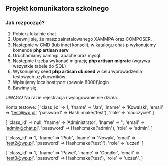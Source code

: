 ## Projekt komunikatora szkolnego

### Jak rozpocząć?

1. Pobierz lokalnie chat
2. Upewnij się, że masz zainstalowanego XAMMPA oraz COMPOSER.
3. Następnie w CMD (lub innej konsoli), w katalogu chat-p wykonujemy komende **php artisan serv**
4. Uruchamiamy xammp, apache oraz mysql
5. Następnie trzeba wykonać migrację **php artisan migrate** (wgrywa wszystkie tabele do SQL)
6. Wykonujemy seed **php artisan db:seed** w celu wprowadzenia testowych użytkowników
7. Wpisujemy localhost:port (pewnie 8000)\login
8. Bawimy się


UWAGA! Na razie rejestracja i wylogowanie nie działa.

Konta testowe:
[
'class_id' => 1,
'fname' => 'Jan',
'lname' => 'Kowalski',
'email' => 'test@wp.pl',
'password' => Hash::make('test'),
'role' => 'nauczyciel'
]

[
'class_id' => null,
'fname' => 'Administrator',
'lname' => '',
'email' => 'admin@chat.pl',
'password' => Hash::make('admin'),
'role' => 'admin',
]

[
'class_id' => 1,
'fname' => 'Piotr',
'lname' => 'Nowak',
'email' => 'test2@wp.pl',
'password' => Hash::make('test1'),
'role' => 'uczeń'
]

[
'class_id' => 1,
'fname' => 'Paweł',
'lname' => 'Gondor',
'email' => 'test3@wp.pl',
'password' => Hash::make('test'),
'role' => 'uczeń',
]
